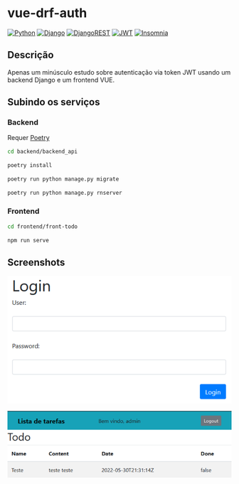 # vue-drf-auth

[![Python](https://img.shields.io/badge/python-%2314354C.svg?style=flat&logo=python&logoColor=white)](https://www.python.org/)
[![Django](https://img.shields.io/badge/django-%23092E20.svg?style=flat&logo=django&logoColor=white)](https://www.djangoproject.com/)
[![DjangoREST](https://img.shields.io/badge/DJANGO-REST-ff1709?style=flat&logo=django&logoColor=white&color=ff1709&labelColor=gray)](https://www.django-rest-framework.org/)
[![JWT](https://img.shields.io/badge/JWT-black?style=flat&logo=JSON%20web%20tokens)](https://jwt.io/)
[![Insomnia](https://img.shields.io/badge/Insomnia-black?style=flat&logo=insomnia&logoColor=5849BE)](https://insomnia.rest/)

## Descrição

Apenas um minúsculo estudo sobre autenticação via token JWT usando um backend Django e um frontend VUE.

## Subindo os serviços

### Backend

Requer [Poetry](https://python-poetry.org/)

```sh
cd backend/backend_api
```

```sh
poetry install
```

```sh
poetry run python manage.py migrate
```

```sh
poetry run python manage.py rnserver
```

### Frontend

```sh
cd frontend/front-todo
```

```sh
npm run serve
```

## Screenshots

![Login form](images/login_form.png)

![TODO list](images/list.png)
